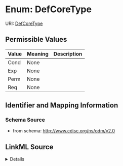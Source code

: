 # Enum: DefCoreType



URI: [DefCoreType](DefCoreType)

## Permissible Values

| Value | Meaning | Description |
| --- | --- | --- |
| Cond | None |  |
| Exp | None |  |
| Perm | None |  |
| Req | None |  |









## Identifier and Mapping Information







### Schema Source


* from schema: http://www.cdisc.org/ns/odm/v2.0




## LinkML Source

<details>
```yaml
name: DefCoreType
from_schema: http://www.cdisc.org/ns/odm/v2.0
rank: 1000
permissible_values:
  Cond:
    text: Cond
    is_a: DefCoreType
  Exp:
    text: Exp
    is_a: DefCoreType
  Perm:
    text: Perm
    is_a: DefCoreType
  Req:
    text: Req
    is_a: DefCoreType

```
</details>
